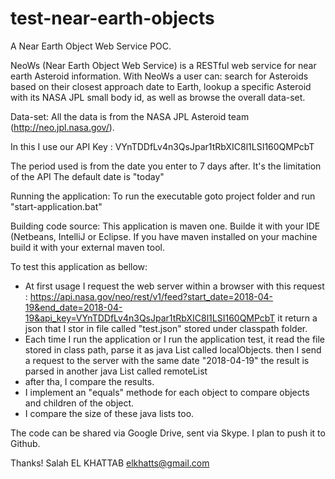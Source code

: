 # test-near-earth-objects
A Near Earth Object Web Service POC.

NeoWs (Near Earth Object Web Service) is a RESTful web service for near earth Asteroid information. With NeoWs a user can: search for Asteroids based on their closest approach date to Earth, lookup a specific Asteroid with its NASA JPL small body id, as well as browse the overall data-set.

Data-set: All the data is from the NASA JPL Asteroid team (http://neo.jpl.nasa.gov/).

In this I use our API Key : VYnTDDfLv4n3QsJpar1tRbXIC8l1LSI160QMPcbT

The period used is from the date you enter to 7 days after. It's the limitation of the API
The default date is "today"

Running the application:
To run the executable goto project folder and run "start-application.bat"

Building code source:
This application is maven one. Builde it with your IDE (Netbeans, IntelliJ or Eclipse.
If you have maven installed on your machine build it with your external maven tool.


To test this application as bellow:

- At first usage I request the web server within a browser with this request :
   https://api.nasa.gov/neo/rest/v1/feed?start_date=2018-04-19&end_date=2018-04-19&api_key=VYnTDDfLv4n3QsJpar1tRbXIC8l1LSI160QMPcbT
   it return a json that I stor in file called "test.json" stored under classpath folder.
- Each time I run the application or I run the application test, it read the file stored in class path, parse it as java List called localObjects.
  then I send a request to the server with the same date "2018-04-19" the result is parsed in another java List called remoteList
- after tha, I compare the results.
- I implement an "equals" methode for each object to compare objects and children of the object.
- I compare the size of these java lists too.


The code can be shared via Google Drive, sent via Skype.
I plan to push it to Github.

Thanks!
Salah EL KHATTAB
elkhatts@gmail.com

